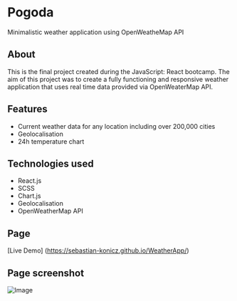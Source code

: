 # Pogoda
Minimalistic weather application using OpenWeatheMap API

## About
This is the final project created during the JavaScript: React bootcamp. 
The aim of this project was to create a fully functioning and responsive weather application that uses real time data provided via OpenWeaterMap API.

## Features
* Current weather data for any location including over 200,000 cities
* Geolocalisation
* 24h temperature chart

## Technologies used
* React.js
* SCSS
* Chart.js
* Geolocalisation
* OpenWeatherMap API

## Page
[Live Demo] (https://sebastian-konicz.github.io/WeatherApp/)

## Page screenshot
![Image](https://github.com/sebastian-konicz/SitOnChair/blob/master/WeatherApp.png)

